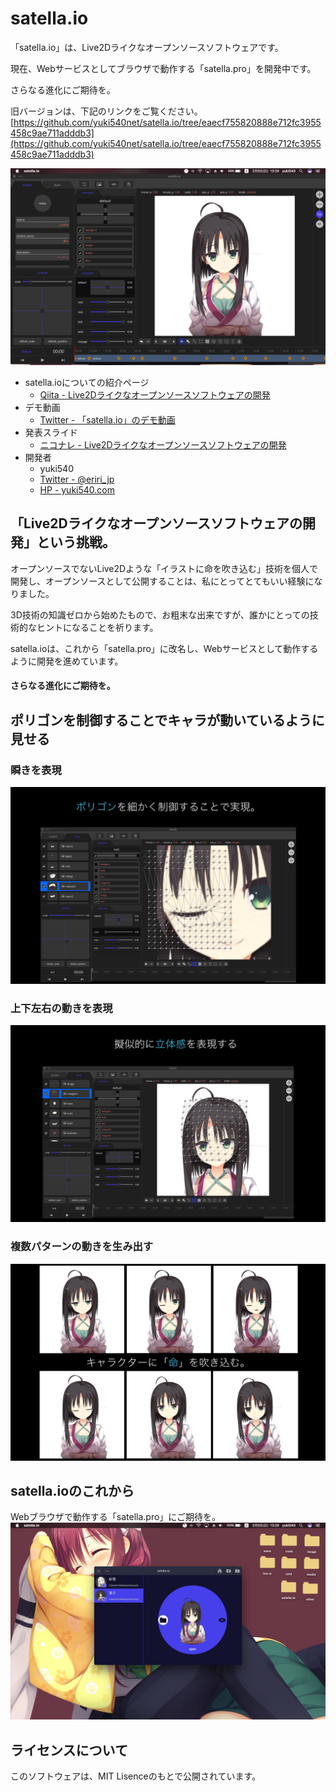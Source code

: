 # satella.io
「satella.io」は、Live2Dライクなオープンソースソフトウェアです。

現在、Webサービスとしてブラウザで動作する「satella.pro」を開発中です。

さらなる進化にご期待を。

旧バージョンは、下記のリンクをご覧ください。
[https://github.com/yuki540net/satella.io/tree/eaecf755820888e712fc3955458c9ae711adddb3](https://github.com/yuki540net/satella.io/tree/eaecf755820888e712fc3955458c9ae711adddb3)

![preview1](sample/s1.png)

- satella.ioについての紹介ページ
  - [Qiita - Live2Dライクなオープンソースソフトウェアの開発](http://qiita.com/yuki540/items/87d4f960702672b829b8)
- デモ動画
  - [Twitter - 「satella.io」のデモ動画](https://twitter.com/eriri_jp/status/828140972429029376)
- 発表スライド
  - [ニコナレ - Live2Dライクなオープンソースソフトウェアの開発](http://niconare.nicovideo.jp/watch/kn2342)
- 開発者
  - yuki540
  - [Twitter - @eriri_jp](https://twitter.com/eriri_jp)
  - [HP - yuki540.com](http://yuki540.com)

## 「Live2Dライクなオープンソースソフトウェアの開発」という挑戦。

オープンソースでないLive2Dような「イラストに命を吹き込む」技術を個人で開発し、オープンソースとして公開することは、私にとってとてもいい経験になりました。

3D技術の知識ゼロから始めたもので、お粗末な出来ですが、誰かにとっての技術的なヒントになることを祈ります。

satella.ioは、これから「satella.pro」に改名し、Webサービスとして動作するように開発を進めています。

#### さらなる進化にご期待を。

## ポリゴンを制御することでキャラが動いているように見せる
### 瞬きを表現
![preview2](sample/s2.png)

### 上下左右の動きを表現
![preview3](sample/s3.png)

### 複数パターンの動きを生み出す
![preview4](sample/s4.png)

## satella.ioのこれから
Webブラウザで動作する「satella.pro」にご期待を。
![preview5](sample/s5.png)

## ライセンスについて
このソフトウェアは、MIT Lisenceのもとで公開されています。

